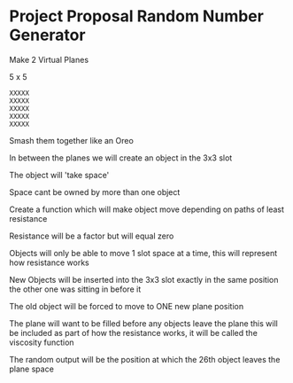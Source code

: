 # Project Proposal Random Number Generator


Make 2 Virtual Planes

5 x 5

```
XXXXX
XXXXX
XXXXX
XXXXX
XXXXX
```


Smash them together like an Oreo

In between the planes we will create an object in the 3x3 slot

The object will 'take space'

Space cant be owned by more than one object

Create a function which will make object move depending on paths of least resistance

Resistance will be a factor but will equal zero

Objects will only be able to move 1 slot space at a time, this will represent how resistance works

New Objects will be inserted into the 3x3 slot exactly in the same position the other one was sitting in before it

The old object will be forced to move to ONE new plane position

The plane will want to be filled before any objects leave the plane this will be included as part of how the resistance works, it will be called the viscosity function

The random output will be the position at which the 26th object leaves the plane space
